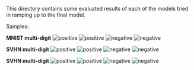 This directory contains some evaluated results of each of the models tried in ramping up to the final model.

Samples:

**MNIST multi-digit**
![positive](/eval/mnist_multi_digit/postive_samples/1be0ec25804ebe4bfe94b0e14e2cce801ab76934.png?raw=true "Positive") 
![positive](/eval/mnist_multi_digit/postive_samples/9de6b6e76e250e10660ca350547d685ac5e29352.png?raw=true "Positive")
![negative](/eval/mnist_multi_digit/negative_samples/50ecfe6047adb269eb5f2ab4b5af29cbc7c1e78d.png?raw=true "Negative")
![negative](/eval/mnist_multi_digit/negative_samples/37952b7151cd22e4afae2a48797c13f894e1ae7a.png?raw=true "Negative")

**SVHN multi-digit**
![positive](/eval/svhn_multi_digit/positive_samples/5cb14307edaf6b9e676b8a550a08d5c957406447.png?raw=true "Positive")
![positive](/eval/svhn_multi_digit/positive_samples/6cd466a677529de8d87780c391c02e2a46b66550.png?raw=true "Positive")
![negative](/eval/svhn_multi_digit/negative_samples/40704ed0220b2fa240b237bdf60715f5b3b69150.png?raw=true "Negative")
![negative](/eval/svhn_multi_digit/negative_samples/f4e2ab58ae2faaff99d1cffca4769250841d6b6a.png?raw=true "Negative")

**SVHN multi-digit**
![positive](/eval/multi_digit_recognition/positive_samples/07abf34e0a0d0bb82c7d014d8308a6962ed1c35d.png?raw=true "Positive")
![positive](/eval/multi_digit_recognition/positive_samples/22f6cccf5667ad385e98893d0b6fa91976d39488.png?raw=true "Positive")
![negative](/eval/multi_digit_recognition/negative_samples/78860f4a5eda234042d8b716687d561eb14c6c11.png?raw=true "Negative")
![negative](/eval/multi_digit_recognition/negative_samples/4a4051797e02055d79b31ec4e6fbb23c57c99a51.png?raw=true "Negative")
